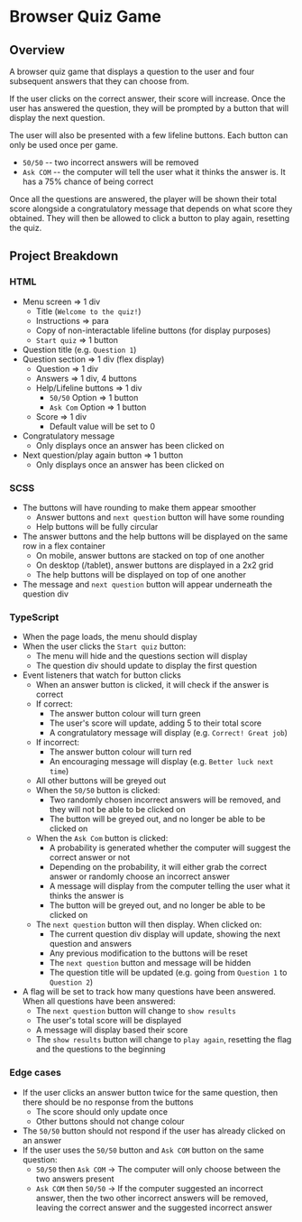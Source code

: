 # Browser Quiz Game

## Overview

A browser quiz game that displays a question to the user and four subsequent answers that they can choose from.

If the user clicks on the correct answer, their score will increase. Once the user has answered the question, they will be prompted by a button that will display the next question.

The user will also be presented with a few lifeline buttons. Each button can only be used once per game.

-   `50/50` -- two incorrect answers will be removed
-   `Ask COM` -- the computer will tell the user what it thinks the answer is. It has a 75% chance of being correct

Once all the questions are answered, the player will be shown their total score alongside a congratulatory message that depends on what score they obtained. They will then be allowed to click a button to play again, resetting the quiz.

## Project Breakdown

### HTML

-   Menu screen => 1 div
    -   Title (`Welcome to the quiz!`)
    -   Instructions => para
    -   Copy of non-interactable lifeline buttons (for display purposes)
    -   `Start quiz` => 1 button
-   Question title (e.g. `Question 1`)
-   Question section => 1 div (flex display)
    -   Question => 1 div
    -   Answers => 1 div, 4 buttons
    -   Help/Lifeline buttons => 1 div
        -   `50/50` Option => 1 button
        -   `Ask Com` Option => 1 button
    -   Score => 1 div
        -   Default value will be set to 0
-   Congratulatory message
    -   Only displays once an answer has been clicked on
-   Next question/play again button => 1 button
    -   Only displays once an answer has been clicked on

### SCSS

-   The buttons will have rounding to make them appear smoother
    -   Answer buttons and `next question` button will have some rounding
    -   Help buttons will be fully circular
-   The answer buttons and the help buttons will be displayed on the same row in a flex container
    -   On mobile, answer buttons are stacked on top of one another
    -   On desktop (/tablet), answer buttons are displayed in a 2x2 grid
    -   The help buttons will be displayed on top of one another
-   The message and `next question` button will appear underneath the question div

### TypeScript

-   When the page loads, the menu should display
-   When the user clicks the `Start quiz` button:
    -   The menu will hide and the questions section will display
    -   The question div should update to display the first question
-   Event listeners that watch for button clicks
    -   When an answer button is clicked, it will check if the answer is correct
    -   If correct:
        -   The answer button colour will turn green
        -   The user's score will update, adding 5 to their total score
        -   A congratulatory message will display (e.g. `Correct! Great job`)
    -   If incorrect:
        -   The answer button colour will turn red
        -   An encouraging message will display (e.g. `Better luck next time`)
    -   All other buttons will be greyed out
    -   When the `50/50` button is clicked:
        -   Two randomly chosen incorrect answers will be removed, and they will not be able to be clicked on
        -   The button will be greyed out, and no longer be able to be clicked on
    -   When the `Ask Com` button is clicked:
        -   A probability is generated whether the computer will suggest the correct answer or not
        -   Depending on the probability, it will either grab the correct answer or randomly choose an incorrect answer
        -   A message will display from the computer telling the user what it thinks the answer is
        -   The button will be greyed out, and no longer be able to be clicked on
    -   The `next question` button will then display. When clicked on:
        -   The current question div display will update, showing the next question and answers
        -   Any previous modification to the buttons will be reset
        -   The `next question` button and message will be hidden
        -   The question title will be updated (e.g. going from `Question 1` to `Question 2`)
-   A flag will be set to track how many questions have been answered. When all questions have been answered:
    -   The `next question` button will change to `show results`
    -   The user's total score will be displayed
    -   A message will display based their score
    -   The `show results` button will change to `play again`, resetting the flag and the questions to the beginning

### Edge cases

-   If the user clicks an answer button twice for the same question, then there should be no response from the buttons
    -   The score should only update once
    -   Other buttons should not change colour
-   The `50/50` button should not respond if the user has already clicked on an answer
-   If the user uses the `50/50` button and `Ask COM` button on the same question:
    -   `50/50` then `Ask COM` -> The computer will only choose between the two answers present
    -   `Ask COM` then `50/50` -> If the computer suggested an incorrect answer, then the two other incorrect answers will be removed, leaving the correct answer and the suggested incorrect answer
